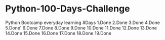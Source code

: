 # Python-100-Days-Challenge
Python Bootcamp everyday learning
#Days
1.Done
2.Done
3.Done
4.Done
5.Done'
6.Done
7.Done
8.Done
9.Done
10.Done
11.Done
12.Done
13.Done
14.Done
15.Done
16.Done
17.Done
18.Done
19.Done
